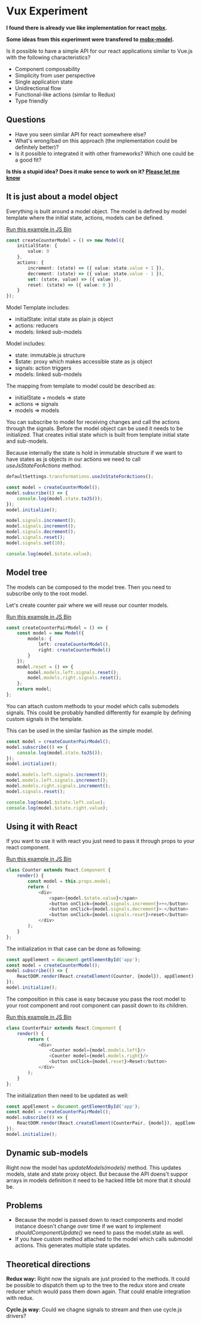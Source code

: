# Vux Experiment

**I found there is already vue like implementation for react [mobx](https://github.com/mobxjs/mobx).**

**Some ideas from this experiment were transfered to  [mobx-model](https://github.com/pvasek/mobx-model).**

Is it possible to have a simple API for our react applications similar to Vue.js with 
the following characteristics?

- Component composability
- Simplicity from user perspective
- Single application state
- Unidirectional flow
- Functional-like actions (similar to Redux)
- Type friendly  

## Questions

- Have you seen similar API for react somewhere else?
- What's wrong/bad on this approach (the implementation could be definitely better)?
- Is it possible to integrated it with other frameworks? Which one could be a good fit?

__Is this a stupid idea? Does it make sence to work on it? [Please let me know](https://github.com/pvasek/vux/issues/1)__
## It is just about a model object

Everything is built around a model object. The model is defined by model template where 
the initial state, actions, models can be defined.

[Run this example in JS Bin](https://jsbin.com/dezoras/1/edit?js,console)

```typescript
const createCounterModel = () => new Model({
    initialState: {
        value: 0
    },
    actions: {
        increment: (state) => ({ value: state.value + 1 }), 
        decrement: (state) => ({ value: state.value - 1 }),
        set: (state, value) => ({ value }), 
        reset: (state) => ({ value: 0 })
    }
});
```

Model Template includes: 
- initialState: initial state as plain js object
- actions: reducers
- models: linked sub-models

Model includes:
- state: immutable.js structure
- $state: proxy which makes accessible state as js object 
- signals: action triggers
- models: linked sub-models
 
The mapping from template to model could be described as:
- initialState + models => state
- actions => signals
- models => models

You can subscribe to model for receiving changes and call the actions through the signals.
Before the model object can be used it needs to be initialized. That creates initial 
state which is built from template initial state and sub-models.

Because internally the state is hold in immutable structure if we want to have states as js 
objects in our actions we need to call _useJsStateForActions_ method.

```typescript
defaultSettings.transformations.useJsStateForActions();

const model = createCounterModel();
model.subscribe(() => {
    console.log(model.state.toJS());
});
model.initialize();

model.signals.increment();
model.signals.increment();
model.signals.decrement();
model.signals.reset();
model.signals.set(10);

console.log(model.$state.value);
```

## Model tree

The models can be composed to the model tree. Then you need to subscribe only
to the root model.

Let's create counter pair where we will reuse our counter models.

[Run this example in JS Bin](https://jsbin.com/kiqexok/edit?js,console)
```typescript
const createCounterPairModel = () => {
    const model = new Model({
        models: {
            left: createCounterModel(),
            right: createCounterModel()
        }
    });
    model.reset = () => {
        model.models.left.signals.reset();
        model.models.right.signals.reset();
    };
    return model;
};
```

You can attach custom methods to your model which calls submodels signals. This could be
probably handled differently for example by defining custom signals in the template.

This can be used in the similar fashion as the simple model.

```typescript
const model = createCounterPairModel();
model.subscribe(() => {
    console.log(model.state.toJS());
});
model.initialize();

model.models.left.signals.increment();
model.models.left.signals.increment();
model.models.right.signals.increment();
model.signals.reset();

console.log(model.$state.left.value);
console.log(model.$state.right.value);
```

## Using it with React

If you want to use it with react you just need to pass it through props 
to your react component.

[Run this example in JS Bin](https://jsbin.com/zobatu/edit?js,output)
```typescript
class Counter extends React.Component {
    render() {  
        const model = this.props.model;
        return (
            <div>
                <span>{model.$state.value}</span>
                <button onClick={model.signals.increment}>+</button>
                <button onClick={model.signals.decrement}>-</button>
                <button onClick={model.signals.reset}>reset</button>
            </div>
        );        
    }
};
```

The initialization in that case can be done as following:

```typescript
const appElement = document.getElementById('app');
const model = createCounterModel();
model.subscribe(() => {
    ReactDOM.render(React.createElement(Counter, {model}), appElement)
});
model.initialize();
```

The composition in this case is easy because you pass the root model to your root 
component and root component can passit down to its children.

[Run this example in JS Bin](https://jsbin.com/rokiwu/edit?js,output)
```typescript
class CounterPair extends React.Component {
    render() {  
        return (
            <div>
                <Counter model={model.models.left}/>
                <Counter model={model.models.right}/>
                <button onClick={model.reset}>Reset</button>
            </div>
        );        
    }
};
```

The initialization then need to be updated as well:

```typescript
const appElement = document.getElementById('app');
const model = createCounterPairModel();
model.subscribe(() => {
    ReactDOM.render(React.createElement(CounterPair, {model}), appElement)
});
model.initialize();
```

## Dynamic sub-models

Right now the model has _updateModels(models)_ method. This updates models, 
state and state proxy object. But because the API doens't suppor arrays in models
definition it need to be hacked little bit more that it should be.

## Problems
- Because the model is passed down to react components and model instance doesn't 
change over time if we want to implement _shouldComponentUpdate()_ we need to pass
the model.state as well.
- If you have custom method attached to the model which calls submodel actions. 
This generates multiple state updates.

## Theoretical directions

__Redux way:__ Right now the signals are just proxied to the methods. It could 
be possible to dispatch them up to the tree to the redux store and create reducer 
which would pass them down again. That could enable integration with redux.

__Cycle.js way__: Could we chagne signals to stream and then use cycle.js drivers?
